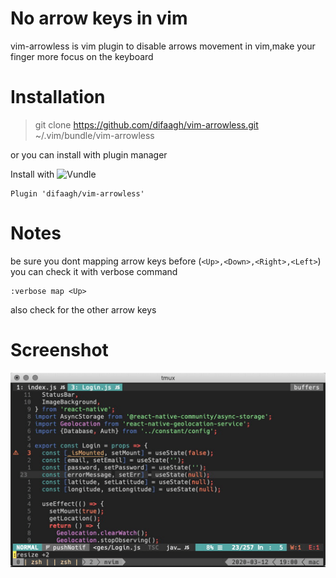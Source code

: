 # No arrow keys in vim
 
vim-arrowless is vim plugin to disable arrows movement in vim,make your finger more focus on the keyboard

# Installation

> git clone https://github.com/difaagh/vim-arrowless.git ~/.vim/bundle/vim-arrowless

or you can install with plugin manager



Install with ![Vundle](https://github.com/VundleVim/Vundle.vim)

```vim
Plugin 'difaagh/vim-arrowless'
``` 

# Notes

be sure you dont mapping arrow keys before (`<Up>,<Down>,<Right>,<Left>`)
you can check it with verbose command

```vim
:verbose map <Up>
```
also check for the other arrow keys

# Screenshot

![arrowless](arrowless.gif)
